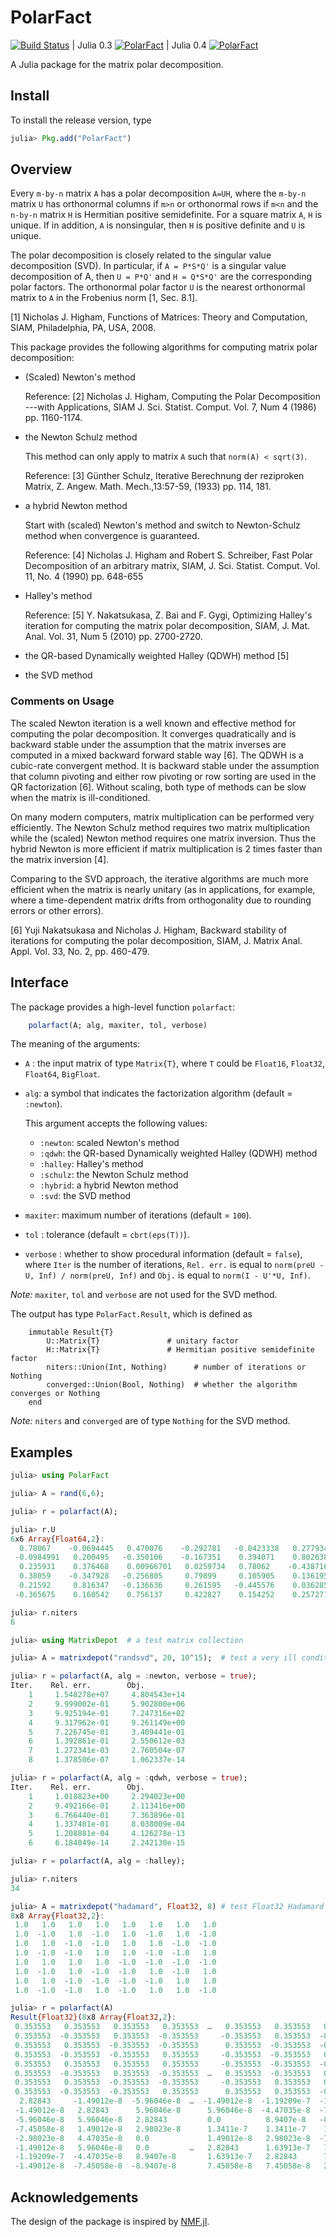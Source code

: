 # PolarFact

[![Build Status](https://travis-ci.org/weijianzhang/PolarFact.jl.svg?branch=master)](https://travis-ci.org/weijianzhang/PolarFact.jl)
| Julia 0.3 [![PolarFact](http://pkg.julialang.org/badges/PolarFact_release.svg)](http://pkg.julialang.org/?pkg=PolarFact&ver=release)
| Julia 0.4 [![PolarFact](http://pkg.julialang.org/badges/PolarFact_nightly.svg)](http://pkg.julialang.org/?pkg=PolarFact&ver=nightly)

A Julia package for the matrix polar decomposition.

## Install

To install the release version, type

```julia
julia> Pkg.add("PolarFact")
```

## Overview 

Every ``m-by-n`` matrix ``A`` has a polar decomposition ``A=UH``,
where the ``m-by-n`` matrix ``U`` has orthonormal columns if ``m>n``
or orthonormal rows if ``m<n`` and the ``n-by-n`` matrix ``H`` is
Hermitian positive semidefinite. For a square matrix ``A``, ``H`` is
unique. If in addition, ``A`` is nonsingular, then ``H`` is positive
definite and ``U`` is unique.

The polar decomposition is closely related to the singular value
decomposition (SVD). In particular, if ``A = P*S*Q'`` is a singular
value decomposition of A, then ``U = P*Q'`` and ``H = Q*S*Q'`` are the
corresponding polar factors. The orthonormal polar factor ``U`` is the
nearest orthonormal matrix to ``A`` in the Frobenius norm [1, Sec. 8.1]. 

[1] Nicholas J. Higham, Functions of Matrices: Theory and Computation,
SIAM, Philadelphia, PA, USA, 2008.

This package provides the following algorithms for computing matrix
polar decomposition:

* (Scaled) Newton's method

	Reference:
	[2] Nicholas J. Higham, Computing the Polar Decomposition ---with Applications,
	SIAM J. Sci. Statist. Comput. Vol. 7, Num 4 (1986) pp. 1160-1174.
	
* the Newton Schulz method 
  
    This method can only apply to matrix ``A`` such that ``norm(A) < sqrt(3)``.

	Reference:
	[3] Günther Schulz, Iterative Berechnung der reziproken Matrix, Z. Angew.
	Math. Mech.,13:57-59, (1933) pp. 114, 181.

* a hybrid Newton method

	Start with (scaled) Newton's method and switch to Newton-Schulz method
	when convergence is guaranteed.

	Reference:
	[4] Nicholas J. Higham and Robert S. Schreiber, Fast Polar
	Decomposition of an arbitrary matrix, SIAM, J. Sci. Statist. Comput.
	Vol. 11, No. 4 (1990) pp. 648-655

* Halley's method

	Reference:
	[5] Y. Nakatsukasa, Z. Bai and F. Gygi, Optimizing Halley's iteration 
	for computing the matrix polar decomposition, SIAM, J. Mat. Anal. 
	Vol. 31, Num 5 (2010) pp. 2700-2720. 

* the QR-based Dynamically weighted Halley (QDWH) method [5]  

* the SVD method

### Comments on Usage

The scaled Newton iteration is a well known and effective method for
computing the polar decomposition. It converges quadratically and is
backward stable under the assumption that the matrix inverses are
computed in a mixed backward forward stable way [6]. The QDWH is a
cubic-rate convergent method.  It is backward stable under the
assumption that column pivoting and either row pivoting or row sorting
are used in the QR factorization [6].  Without scaling, both type of
methods can be slow when the matrix is ill-conditioned.

On many modern computers, matrix multiplication can be performed
very efficiently. The Newton Schulz method requires two matrix
multiplication while the (scaled) Newton method requires one matrix
inversion. Thus the hybrid Newton is more efficient if matrix
multiplication is 2 times faster than the matrix inversion [4].

Comparing to the SVD approach, the iterative algorithms are much more
efficient when the matrix is nearly unitary (as in applications, for
example, where a time-dependent matrix drifts from orthogonality due
to rounding errors or other errors).

[6] Yuji Nakatsukasa and Nicholas J. Higham, Backward stability of
iterations for computing the polar decomposition, SIAM, J.
Matrix Anal. Appl. Vol. 33, No. 2, pp. 460-479. 


## Interface

The package provides a high-level function ``polarfact``:

```julia
	polarfact(A; alg, maxiter, tol, verbose)
```

The meaning of the arguments:

- ``A`` : the input matrix of type ``Matrix{T}``, where ``T`` could be
          ``Float16``, ``Float32``, ``Float64``, ``BigFloat``. 

- ``alg``: a symbol that indicates the factorization algorithm (default = ``:newton``).

	This argument accepts the following values:

	- ``:newton``: scaled Newton's method
	- ``:qdwh``: the QR-based Dynamically weighted Halley (QDWH) method
	- ``:halley``: Halley's method
	- ``:schulz``: the Newton Schulz method
	- ``:hybrid``: a hybrid Newton method 
	- ``:svd``: the SVD method

- ``maxiter``: maximum number of iterations (default = ``100``).

- ``tol`` :  tolerance (default = ``cbrt(eps(T))``).

- ``verbose`` : whether to show procedural information (default = ``false``), where
               ``Iter`` is the number of iterations, ``Rel. err.`` is equal to
			   ``norm(preU - U, Inf) / norm(preU, Inf)`` and ``Obj.`` is equal to
			   ``norm(I - U'*U, Inf)``. 

*Note:* ``maxiter``, ``tol`` and ``verbose`` are not used for the
SVD method.

The output has type ``PolarFact.Result``, which is defined as 

```
	immutable Result{T}
		U::Matrix{T}               # unitary factor
		H::Matrix{T}               # Hermitian positive semidefinite factor
		niters::Union(Int, Nothing)      # number of iterations or Nothing
		converged::Union(Bool, Nothing)  # whether the algorithm converges or Nothing
	end
```

*Note:* ``niters`` and ``converged`` are of type ``Nothing`` for the
SVD method. 

## Examples

```julia
julia> using PolarFact

julia> A = rand(6,6);

julia> r = polarfact(A);

julia> r.U
6x6 Array{Float64,2}:
  0.78067    -0.0694445   0.470076    -0.292781   -0.0423338   0.277934 
 -0.0984991   0.200495   -0.350106    -0.167351    0.394071    0.802638 
  0.235931    0.376468    0.00966701   0.0259734   0.78062    -0.438716 
  0.38059    -0.347928   -0.256805     0.79899     0.105905    0.136195 
  0.21592     0.816347   -0.136636     0.261595   -0.445576    0.0362852
 -0.365675    0.160542    0.756137     0.422827    0.154252    0.257271 

julia> r.niters
6

julia> using MatrixDepot  # a test matrix collection

julia> A = matrixdepot("randsvd", 20, 10^15);  # test a very ill conditioned random matrix 

julia> r = polarfact(A, alg = :newton, verbose = true);
Iter.    Rel. err.        Obj.         
    1     1.548278e+07     4.804543e+14
    2     9.999002e-01     5.902800e+06
    3     9.925194e-01     7.247316e+02
    4     9.317962e-01     9.261149e+00
    5     7.226745e-01     3.409441e-01
    6     1.392861e-01     2.550612e-03
    7     1.272341e-03     2.760504e-07
    8     1.378506e-07     1.062337e-14

julia> r = polarfact(A, alg = :qdwh, verbose = true);
Iter.    Rel. err.        Obj.         
    1     1.018823e+00     2.294023e+00
    2     9.492166e-01     2.113416e+00
    3     6.766440e-01     7.363896e-01
    4     1.337401e-01     8.038009e-04
    5     1.208881e-04     4.126278e-13
    6     6.184049e-14     2.242130e-15

julia> r = polarfact(A, alg = :halley);

julia> r.niters
34

julia> A = matrixdepot("hadamard", Float32, 8) # test Float32 Hadamard matrix
8x8 Array{Float32,2}:
 1.0   1.0   1.0   1.0   1.0   1.0   1.0   1.0
 1.0  -1.0   1.0  -1.0   1.0  -1.0   1.0  -1.0
 1.0   1.0  -1.0  -1.0   1.0   1.0  -1.0  -1.0
 1.0  -1.0  -1.0   1.0   1.0  -1.0  -1.0   1.0
 1.0   1.0   1.0   1.0  -1.0  -1.0  -1.0  -1.0
 1.0  -1.0   1.0  -1.0  -1.0   1.0  -1.0   1.0
 1.0   1.0  -1.0  -1.0  -1.0  -1.0   1.0   1.0
 1.0  -1.0  -1.0   1.0  -1.0   1.0   1.0  -1.0

julia> r = polarfact(A)
Result{Float32}(8x8 Array{Float32,2}:
 0.353553   0.353553   0.353553   0.353553  …   0.353553   0.353553   0.353553
 0.353553  -0.353553   0.353553  -0.353553     -0.353553   0.353553  -0.353553
 0.353553   0.353553  -0.353553  -0.353553      0.353553  -0.353553  -0.353553
 0.353553  -0.353553  -0.353553   0.353553     -0.353553  -0.353553   0.353553
 0.353553   0.353553   0.353553   0.353553     -0.353553  -0.353553  -0.353553
 0.353553  -0.353553   0.353553  -0.353553  …   0.353553  -0.353553   0.353553
 0.353553   0.353553  -0.353553  -0.353553     -0.353553   0.353553   0.353553
 0.353553  -0.353553  -0.353553   0.353553      0.353553   0.353553  -0.353553,8x8 Array{Float32,2}:
  2.82843     -1.49012e-8  -5.96046e-8  …  -1.49012e-8  -1.19209e-7  -1.49012e-8
 -1.49012e-8   2.82843      5.96046e-8      5.96046e-8  -4.47035e-8  -7.45058e-8
 -5.96046e-8   5.96046e-8   2.82843         0.0          8.9407e-8   -8.9407e-8 
 -7.45058e-8   1.49012e-8   2.98023e-8      1.3411e-7    1.3411e-7    1.49012e-7
 -2.98023e-8   4.47035e-8   0.0             1.49012e-8   2.98023e-8  -7.45058e-8
 -1.49012e-8   5.96046e-8   0.0         …   2.82843      1.63913e-7   7.45058e-8
 -1.19209e-7  -4.47035e-8   8.9407e-8       1.63913e-7   2.82843      7.45058e-8
 -1.49012e-8  -7.45058e-8  -8.9407e-8       7.45058e-8   7.45058e-8   2.82843   ,2,true)

```

## Acknowledgements

The design of the package is inspired by [NMF.jl](https://github.com/JuliaStats/NMF.jl).



